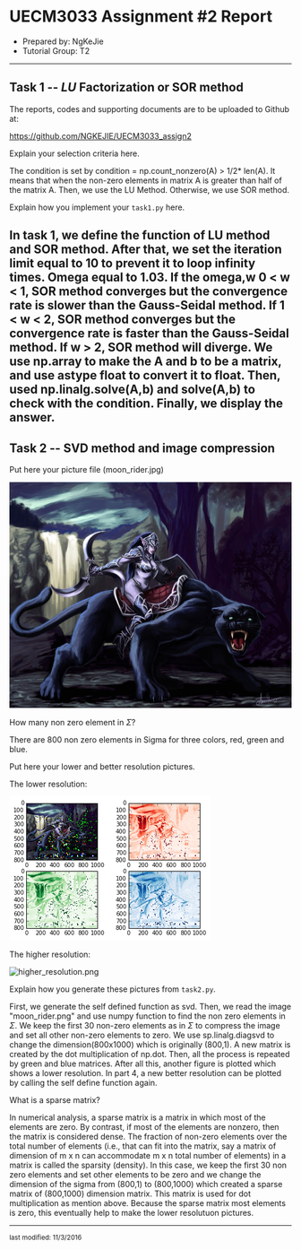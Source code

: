 UECM3033 Assignment #2 Report
========================================================

- Prepared by: NgKeJie
- Tutorial Group: T2

--------------------------------------------------------

## Task 1 --  $LU$ Factorization or SOR method

The reports, codes and supporting documents are to be uploaded to Github at: 

https://github.com/NGKEJIE/UECM3033_assign2

Explain your selection criteria here.

The condition is set by condition = np.count_nonzero(A) > 1/2* len(A). 
It means that when the non-zero elements in matrix A is greater than half of the matrix A. 
Then, we use the LU Method. Otherwise, we use SOR method. 
 
Explain how you implement your `task1.py` here.

In task 1, we define the function of LU method and SOR method. After that, we set the iteration limit equal to 10 to prevent it to loop infinity times.
Omega equal to 1.03. If the omega,w  0 < w < 1, SOR method converges but the convergence rate is slower than the Gauss-Seidal method. If 1 < w < 2, SOR method converges but the convergence rate is faster than the Gauss-Seidal method. If w > 2,  SOR method will diverge.
We use np.array to make the A and b to be a matrix, and use astype float to convert it to float. Then, used np.linalg.solve(A,b) and solve(A,b) to check with the condition.
Finally, we display the answer.
---------------------------------------------------------

## Task 2 -- SVD method and image compression

Put here your picture file (moon_rider.jpg)

![moon_rider.jpg](moon_rider.jpg)

How many non zero element in $\Sigma$?

There are 800 non zero elements in Sigma for three colors, red, green and blue.

Put here your lower and better resolution pictures. 

The lower resolution:

![lower_resolution.png](lower_resolution.png)

The higher resolution:

![higher_resolution.png](higher_resolution.png)

Explain how you generate these pictures from `task2.py`.

First, we generate the self defined function as svd. Then, we read the image "moon_rider.png" and use numpy function to find the non zero elements in $\Sigma$. We keep the first 30 non-zero elements as in $\Sigma$ to compress the image and set all other non-zero elements to zero. We use sp.linalg.diagsvd to change the dimension(800x1000) which is originally (800,1). A new matrix is created by the dot multiplication of np.dot. Then, all the process is repeated by green and blue matrices. After all this, another figure is plotted which shows a lower resolution. In part 4, a new better resolution can be plotted by calling the self define function again.


What is a sparse matrix?

In numerical analysis, a sparse matrix is a matrix in which most of the elements are zero. By contrast, if most of the elements are nonzero, then the matrix is considered dense. The fraction of non-zero elements over the total number of elements (i.e., that can fit into the matrix, say a matrix of dimension of m x n can accommodate m x n total number of elements) in a matrix is called the sparsity (density).
In this case, we keep the first 30 non zero elements and set other elements to be zero and we change the dimension of the sigma from (800,1) to (800,1000) which created a sparse matrix of (800,1000) dimension matrix. This matrix is used for dot multiplication as mention above. Because the sparse matrix most elements is zero, this eventually help to make the lower resolutuon pictures.

-----------------------------------

<sup>last modified: 11/3/2016
